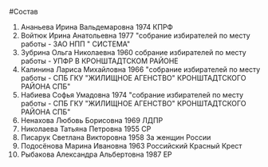 #Состав
1. Ананьева Ирина Вальдемаровна 1974 КПРФ
2. Войтюк Ирина Анатольевна 1977 \"собрание избирателей по месту работы - ЗАО НПП \" СИСТЕМА\"
3. Зубрина Ольга Николаевна 1960 собрание избирателей по месту работы - УПФР В КРОНШТАДТСКОМ РАЙОНЕ
4. Калинина Лариса Михайловна 1966 \"собрание избирателей по месту работы - СПБ ГКУ \"ЖИЛИЩНОЕ АГЕНСТВО\" КРОНШТАДТСКОГО РАЙОНА СПБ\"
5. Набиева Софья Умадовна 1974 \"собрание избирателей по месту работы - СПБ ГКУ \"ЖИЛИЩНОЕ АГЕНСТВО\" КРОНШТАДТСКОГО РАЙОНА СПБ\"
6. Ненахова Любовь Борисовна 1969 ЛДПР
7. Николаева Татьяна Петровна 1955 СР
8. Писарук Светлана Викторовна 1958 За женщин России
9. Подосёнова Марина Ивановна 1963 Российский Красный Крест
10. Рыбакова Александра Альбертовна 1987 ЕР
